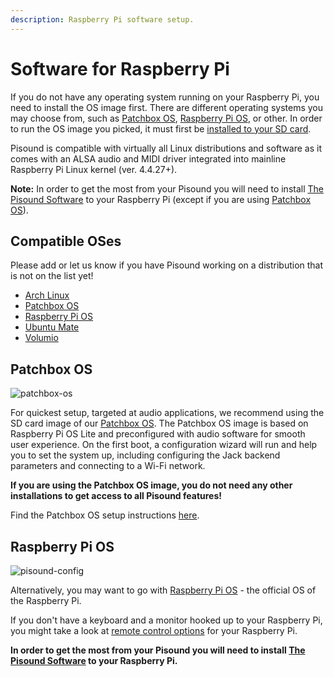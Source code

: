 ```yaml
---
description: Raspberry Pi software setup.
---
```


# Software for Raspberry Pi

If you do not have any operating system running on your Raspberry Pi, you need to install the OS image first. There are different operating systems you may choose from, such as [Patchbox OS](#patchbox-os), [Raspberry Pi OS](#raspberry-pi-os), or other. In order to run the OS image you picked, it must first be <a href="https://blokas.io/patchbox-os/docs/install-os-to-sd-card/" target="_blank">installed to your SD card</a>.

Pisound is compatible with virtually all Linux distributions and software as it comes with an ALSA audio and MIDI driver integrated into mainline Raspberry Pi Linux kernel (ver. 4.4.27+). 

**Note:** In order to get the most from your Pisound you will need to install [The Pisound Software](the-pisound-software.md) to your Raspberry Pi (except if you are using <a href="https://blokas.io/patchbox-os/" target="_blank">Patchbox OS</a>).

## Compatible OSes

Please add or let us know if you have Pisound working on a distribution that is not on the list yet!

- <a href="https://www.archlinux.org/" target="_blank">Arch Linux</a>
- <a href="https://blokas.io/patchbox-os/" target="_blank">Patchbox OS</a>
- <a href="https://www.raspberrypi.org/downloads/raspberry-pi-os/" target="_blank">Raspberry Pi OS</a>
- <a href="https://ubuntu-mate.org/raspberry-pi/" target="_blank">Ubuntu Mate</a>
- <a href="https://volumio.org/" target="_blank">Volumio</a>

## Patchbox OS

![patchbox-os](https://blokas.io/patchbox-os/images/1.png)

For quickest setup, targeted at audio applications, we recommend using the SD card image of our <a href="https://blokas.io/patchbox-os/" target="_blank">Patchbox OS</a>. The Patchbox OS image is based on Raspberry Pi OS Lite and preconfigured with audio software for smooth user experience. On the first boot, a configuration wizard will run and help you to set the system up, including configuring the Jack backend parameters and connecting to a Wi-Fi network. 

**If you are using the Patchbox OS image, you do not need any other installations to get access to all Pisound features!**

Find the Patchbox OS setup instructions <a href="https://blokas.io/patchbox-os/docs/" target="_blank">here</a>.

## Raspberry Pi OS

![pisound-config](https://raw.githubusercontent.com/wiki/BlokasLabs/pisound-docs/images/pisound-config.png)

Alternatively, you may want to go with <a href="https://www.raspberrypi.org/downloads/raspberry-pi-os/" target="_blank">Raspberry Pi OS</a> - the official OS of the Raspberry Pi.

If you don't have a keyboard and a monitor hooked up to your Raspberry Pi, you might take a look at <a href="https://blokas.io/patchbox-os/docs/remote-control/" target="_blank">remote control options</a> for your Raspberry Pi. 

**In order to get the most from your Pisound you will need to install [The Pisound Software](the-pisound-software.md) to your Raspberry Pi.**
